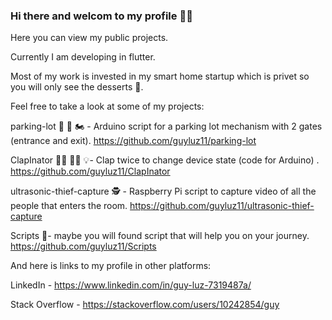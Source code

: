 ### Hi there and welcom to my profile 🧙‍♂️

Here you can view my public projects.

Currently I am developing in flutter.

Most of my work is invested in my smart home startup which is privet so you will only see the desserts 🍧.


Feel free to take a look at some of my projects:

parking-lot 🚧 🚗 🏍️ - Arduino script for a parking lot mechanism with 2 gates (entrance and exit).
https://github.com/guyluz11/parking-lot


ClapInator 👏🏾 👏🏾 💡- Clap twice to change device state (code for Arduino) .
https://github.com/guyluz11/ClapInator


ultrasonic-thief-capture 🕵️ - Raspberry Pi script to capture video of all the people that enters the room.
https://github.com/guyluz11/ultrasonic-thief-capture


Scripts 🐲- maybe you will found script that will help you on your journey.
https://github.com/guyluz11/Scripts



And here is links to my profile in other platforms:

LinkedIn - https://www.linkedin.com/in/guy-luz-7319487a/

Stack Overflow - https://stackoverflow.com/users/10242854/guy
